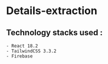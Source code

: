 # Details-extraction

## Technology stacks used : 
    - React 18.2
    - TailwindCSS 3.3.2
    - Firebase